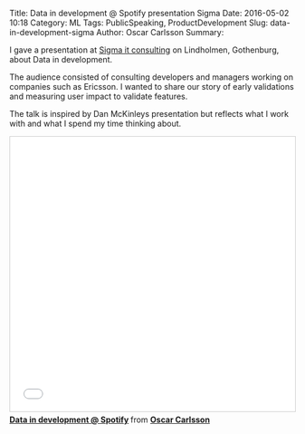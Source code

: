 Title: Data in development @ Spotify presentation  Sigma
Date: 2016-05-02 10:18
Category: ML
Tags: PublicSpeaking, ProductDevelopment 
Slug: data-in-development-sigma
Author: Oscar Carlsson
Summary: 

I gave a presentation at [Sigma it consulting](http://sigmaitc.se/) on
Lindholmen, Gothenburg, about Data in development.

The audience consisted of consulting developers and managers working on companies
such as Ericsson. I wanted to share our story of early validations and
measuring user impact to validate features.

The talk is inspired by Dan McKinleys presentation but reflects what I
work with and what I spend my time thinking about.

<iframe src="//www.slideshare.net/slideshow/embed_code/key/qwkJEQoIqRkMEU"
width="595" height="485" frameborder="0" marginwidth="0" marginheight="0"
scrolling="no" style="border:1px solid #CCC; border-width:1px;
margin-bottom:5px; max-width: 100%;" allowfullscreen> </iframe> <div
style="margin-bottom:5px"> <strong> <a
href="//www.slideshare.net/OscarCarlsson1/data-in-development-spotify"
title="Data in development @ Spotify" target="_blank">Data in development
@ Spotify</a> </strong> from <strong><a target="_blank"
href="//www.slideshare.net/OscarCarlsson1">Oscar Carlsson</a></strong>
</div>
